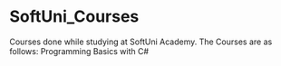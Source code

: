 # SoftUni_Courses
Courses done while studying at SoftUni Academy.
The Courses are as follows:
Programming Basics with C# 
